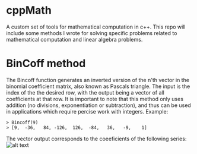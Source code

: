 # cppMath
A custom set of tools for mathematical computation in c++. 
This repo will include some methods I wrote for solving specific problems related to mathematical computation and linear algebra problems.

# BinCoff method
The Bincoff function generates an inverted version of the n'th vector in the binomial coefficient matrix, also known as Pascals triangle. The input is the index of the the desired row, with the output being a vector of all coefficients at that row. It is important to note that this method only uses addition (no divisions, exponentiation or subtraction), and thus can be used in applications which require percise work with integers. Example:
```
> Bincoff(9)
> [9,  -36,   84, -126,  126,  -84,   36,   -9,    1]
```
The vector output corresponds to the coeeficients of the following series:
![alt text](https://i.gyazo.com/eca2270d587cd9262edc1bebe40d2bc3.png)
